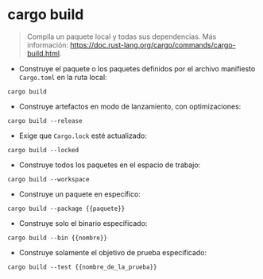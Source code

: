 # cargo build

> Compila un paquete local y todas sus dependencias.
> Más información: <https://doc.rust-lang.org/cargo/commands/cargo-build.html>.

- Construye el paquete o los paquetes definidos por el archivo manifiesto `Cargo.toml` en la ruta local:

`cargo build`

- Construye artefactos en modo de lanzamiento, con optimizaciones:

`cargo build --release`

- Exige que `Cargo.lock` esté actualizado:

`cargo build --locked`

- Construye todos los paquetes en el espacio de trabajo:

`cargo build --workspace`

- Construye un paquete en específico:

`cargo build --package {{paquete}}`

- Construye solo el binario especificado:

`cargo build --bin {{nombre}}`

- Construye solamente el objetivo de prueba especificado:

`cargo build --test {{nombre_de_la_prueba}}`
